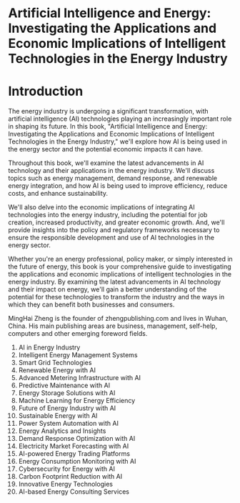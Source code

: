 # Artificial Intelligence and Energy: Investigating the Applications and Economic Implications of Intelligent Technologies in the Energy Industry

# Introduction

The energy industry is undergoing a significant transformation, with artificial intelligence (AI) technologies playing an increasingly important role in shaping its future. In this book, "Artificial Intelligence and Energy: Investigating the Applications and Economic Implications of Intelligent Technologies in the Energy Industry," we'll explore how AI is being used in the energy sector and the potential economic impacts it can have.

Throughout this book, we'll examine the latest advancements in AI technology and their applications in the energy industry. We'll discuss topics such as energy management, demand response, and renewable energy integration, and how AI is being used to improve efficiency, reduce costs, and enhance sustainability.

We'll also delve into the economic implications of integrating AI technologies into the energy industry, including the potential for job creation, increased productivity, and greater economic growth. And, we'll provide insights into the policy and regulatory frameworks necessary to ensure the responsible development and use of AI technologies in the energy sector.

Whether you're an energy professional, policy maker, or simply interested in the future of energy, this book is your comprehensive guide to investigating the applications and economic implications of intelligent technologies in the energy industry. By examining the latest advancements in AI technology and their impact on energy, we'll gain a better understanding of the potential for these technologies to transform the industry and the ways in which they can benefit both businesses and consumers.

MingHai Zheng is the founder of zhengpublishing.com and lives in Wuhan, China. His main publishing areas are business, management, self-help, computers and other emerging foreword fields.



1. AI in Energy Industry
2. Intelligent Energy Management Systems
3. Smart Grid Technologies
4. Renewable Energy with AI
5. Advanced Metering Infrastructure with AI
6. Predictive Maintenance with AI
7. Energy Storage Solutions with AI
8. Machine Learning for Energy Efficiency
9. Future of Energy Industry with AI
10. Sustainable Energy with AI
11. Power System Automation with AI
12. Energy Analytics and Insights
13. Demand Response Optimization with AI
14. Electricity Market Forecasting with AI
15. AI-powered Energy Trading Platforms
16. Energy Consumption Monitoring with AI
17. Cybersecurity for Energy with AI
18. Carbon Footprint Reduction with AI
19. Innovative Energy Technologies
20. AI-based Energy Consulting Services


